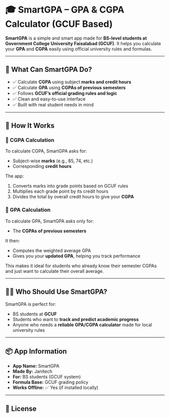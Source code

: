 # 🎓 SmartGPA – GPA & CGPA Calculator (GCUF Based)

**SmartGPA** is a simple and smart app made for **BS-level students at Government College University Faisalabad (GCUF)**. It helps you calculate your **GPA** and **CGPA** easily using official university rules and formulas.

---

## 🚀 What Can SmartGPA Do?

- ✅ Calculate **CGPA** using subject **marks and credit hours**
- ✅ Calculate **GPA** using **CGPAs of previous semesters**
- ✅ Follows **GCUF’s official grading rules and logic**
- ✅ Clean and easy-to-use interface
- ✅ Built with real student needs in mind

---

## 🧮 How It Works

### 🔹 CGPA Calculation
To calculate CGPA, SmartGPA asks for:
- Subject-wise **marks** (e.g., 85, 74, etc.)
- Corresponding **credit hours**

The app:
1. Converts marks into grade points based on GCUF rules
2. Multiplies each grade point by its credit hours
3. Divides the total by overall credit hours to give your **CGPA**

### 🔹 GPA Calculation
To calculate GPA, SmartGPA asks only for:
- The **CGPAs of previous semesters**

It then:
- Computes the weighted average GPA
- Gives you your **updated GPA**, helping you track performance

This makes it ideal for students who already know their semester CGPAs and just want to calculate their overall average.

---

## 👨‍🎓 Who Should Use SmartGPA?

SmartGPA is perfect for:

- BS students at **GCUF**
- Students who want to **track and predict academic progress**
- Anyone who needs a **reliable GPA/CGPA calculator** made for local university rules

---

## 📦 App Information

- **App Name:** SmartGPA  
- **Made By:** Janitech  
- **For:** BS students (GCUF system)  
- **Formula Base:** GCUF grading policy  
- **Works Offline:** ✅ Yes (if installed locally)

---

## 📄 License

